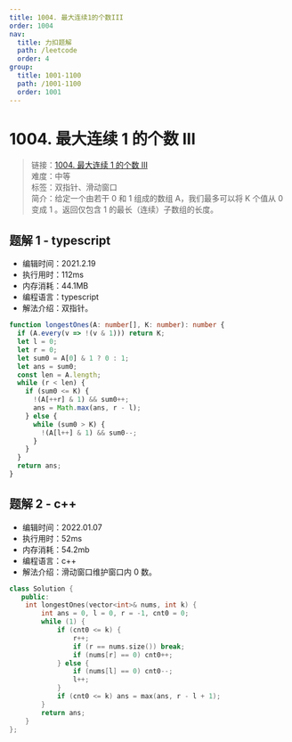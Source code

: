 ```yaml
---
title: 1004. 最大连续1的个数III
order: 1004
nav:
  title: 力扣题解
  path: /leetcode
  order: 4
group:
  title: 1001-1100
  path: /1001-1100
  order: 1001
---
```


# 1004. 最大连续 1 的个数 III

> 链接：[1004. 最大连续 1 的个数 III](https://leetcode-cn.com/problems/max-consecutive-ones-iii/)  
> 难度：中等  
> 标签：双指针、滑动窗口  
> 简介：给定一个由若干 0 和 1 组成的数组 A，我们最多可以将 K 个值从 0 变成 1 。返回仅包含 1 的最长（连续）子数组的长度。

## 题解 1 - typescript

- 编辑时间：2021.2.19
- 执行用时：112ms
- 内存消耗：44.1MB
- 编程语言：typescript
- 解法介绍：双指针。

```typescript
function longestOnes(A: number[], K: number): number {
  if (A.every(v => !(v & 1))) return K;
  let l = 0;
  let r = 0;
  let sum0 = A[0] & 1 ? 0 : 1;
  let ans = sum0;
  const len = A.length;
  while (r < len) {
    if (sum0 <= K) {
      !(A[++r] & 1) && sum0++;
      ans = Math.max(ans, r - l);
    } else {
      while (sum0 > K) {
        !(A[l++] & 1) && sum0--;
      }
    }
  }
  return ans;
}
```

## 题解 2 - c++

- 编辑时间：2022.01.07
- 执行用时：52ms
- 内存消耗：54.2mb
- 编程语言：c++
- 解法介绍：滑动窗口维护窗口内 0 数。

```c++
class Solution {
   public:
    int longestOnes(vector<int>& nums, int k) {
        int ans = 0, l = 0, r = -1, cnt0 = 0;
        while (1) {
            if (cnt0 <= k) {
                r++;
                if (r == nums.size()) break;
                if (nums[r] == 0) cnt0++;
            } else {
                if (nums[l] == 0) cnt0--;
                l++;
            }
            if (cnt0 <= k) ans = max(ans, r - l + 1);
        }
        return ans;
    }
};
```
